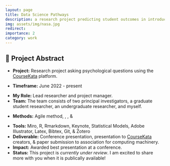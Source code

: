 ```yaml
---
layout: page
title: Data Science Pathways
description: a research project predicting student outcomes in introductory data science courses
img: assets/img/nasa.jpg
redirect: 
importance: 2
category: work
---
```

<!--Abstract-->
## 📌 **Project Abstract** 
<!--2. Client/Company/Project type-->
- **Project:** Research project asking psychological questions using the [CourseKata](https://coursekata.org/) platform. 
<!--3. Project date (When did you work on the project)-->
- **Timeframe:** June 2022 - present
<!--4. Your role (What you were responsible for on the project)-->
- **My Role:** Lead researcher and project manager.
- **Team:** The team consists of two principal investigators, a graduate student researcher, an undergraduate researcher, and myself.
<!--UX methods-->
- **Methods:** Agile method, [](#user-req-int), [](#user-tasks), & [](#user-exp-ques)
<!--logos-->
- **Tools:** Miro, R, Rmarkdown, Keynote, Statistical Models, Adobe Illustrator, Latex, Bibtex, Git, & Zotero  
- **Deliverable:** Conference presentation, presentation to [CourseKata](https://coursekata.org/) creators, & paper submission to association for computing machinery.
- **Impact:** Awarded best presentation at a conference.
- **Status:** This project is *currently under review*. I am excited to share more with you when it is publically available! 

<br>

<br>

<br>

<br>


